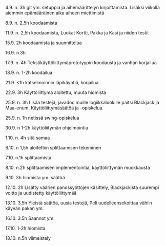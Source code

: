 4.9. n. 3h git ym. setuppia ja aihemäärittelyn kirjoittamista. Lisäksi viikolla aiemmin epämääräinen aika aiheen miettimistä

8.9. n. 2,5h koodaamista

11.9. n. 2,5h koodaamista, Luokat Kortti, Pakka ja Kasi ja niiden testit

15.9. 2h koodaamista ja suunnittelua

16.9. n.3h

17.9. n. 4h Tekstikäyttöliittymäprototyypin koodausta ja vanhan korjailua

18.9. n. 1-2h koodailua

21.9. <1h katselmoinnin läpikäyntiä, korjailua

22.9. 3h Käyttöliittymä aloitettu, muuta hiomista

25.9. n. 3h Lisää testejä, javadoc muille logiikkaluokille paitsi Blackjack ja Maa-enum. Käyttöliittymäsäätöä ja -opiskelua.

25.9. n. 1h netissä swing-opiskelua

30.9. n 1-2h käyttöliitymän ohjelmointia

1.10. n. 4h sitä samaa

6.10. n 1,5h aloitettiin splittaamisen tekeminen

7.10. n.1h splittaamista

8.10. n.2h splittaamisen implementointia, käyttöliittymän muokkausta

9.10. 3h hiomista ym. säätöä

12.10. 2h Lisätty väärien panossyöttöjen käsittely, Blackjackista suurempi voitto ja uudistetty käyttöliittymää

13.10. 3.5h Yleistä säätöä, uusia testejä, Peli uudelleensekoittaa vähiin käyvän pakan ym.

16.10. 3.5h Saannot ym.

17.10. 1-2h hiomista

18.10. n.5h viimeistely
